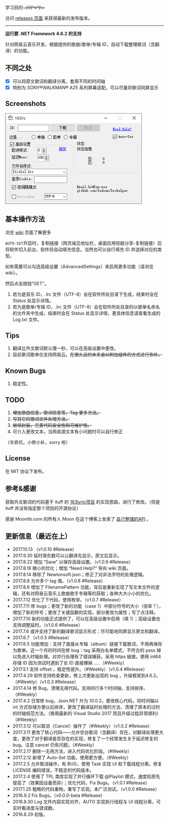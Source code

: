 ﻿学习目的~~~///(^v^)\\\~~~

访问 [releases 页面](https://github.com/Ludoux/LRCHelper/releases) 来获得最新的发布版本。

-----

**运行要 .NET Framework 4.6.2 的支持**

针对网易云音乐开发，根据提供的歌曲/歌单/专辑 ID，自动下载整理歌词（含翻译）的功能。

## 不同之处

- [x] 可以将原文歌词和翻译分离，套用不同的时间轴
- [x] 特别为 SONY®WALKMAN® A25 系列屏幕适配，可以尽量将歌词同屏显示

## Screenshots

![LrcDownloader](https://raw.githubusercontent.com/Ludoux/LrcHelper/master/Pic/LrcDownloader.png)

## 基本操作方法

浏览 [wiki](https://github.com/Ludoux/LrcHelper/wiki) 页面了解更多

`AUTO-SET`开启时，复制链接（网页端见地址栏，桌面应用轻敲分享-复制链接）后将软件切入前台，软件将自动填充信息。当然也可以自行填充 ID 并选择对应的类型。

如有需要可以勾选高级设置（AdvancedSettings）来启用更多功能（请浏览 wiki）。

然后点击按钮“GET”。

1. 若为是音乐 ID，.lrc 文件（UTF-8）会在软件所处目录下生成，结束时会在 Status 处显示详情。
2. 若为是歌单/专辑 ID，.lrc 文件（UTF-8）会在软件所处目录的以歌单名命名的文件夹中生成，结束时会在 Status 处显示详情，更具体信息请查看生成的 Log.txt 文件。

## Tips

1. 翻译比外文歌词默认慢一秒，可以在高级设置中更改。
2. 目前歌词歌单仅支持网易云。~~在很久远的未来会以附加组件的方式进行弥补。~~

## Known Bugs

1. 稳定性。

## TODO


1. ~~增加歌曲信息，歌词信息等，Tag 更多方法。~~
2. ~~写其它的歌词文件处理方法。~~
3. ~~继续封装，完善代码安全性和可维护性。~~
4. 可介入更改文本，当网易源文本有小问题时可以自行修正

（半弃坑，小修小补，sorry 啦）

## License

在 MIT 协议下发布。

## 参考&感谢

获取外文歌词的代码基于 ituff 的 [163lyric项目](https://github.com/ituff/163lyric) 的实现思路，进行了修改。（但是 ituff 并没有指定那个项目的开源协议）

感谢 Moonlib.com 的所有人 Moon 在这个博客上发表了 [自己整理的API](http://moonlib.com/606.html) 。

## 更新信息（最近在上）

* 2017.10.13 （v1.0.10 #Release）
* 2017.9.30 延时填负数可以让翻译先显示，原文后显示。
* 2017.8.22 增加 “Save” 以保存高级设置。（v1.0.9 #Release）
* 2017.8.18 微小的优化；增加 “Need Help?” 导向 wiki 页面。
* 2017.8.14 移除了 Newtonsoft.json；修正了对非法字符的处理逻辑。
* 2017.8.8  允许多个 tag 值。（v1.0.8 #Release）
* 2017.8.6  增加了 FilenamePattern 功能，背后是重新实现了写文本文件的逻辑，还有对网易云音乐上歌曲歌手专辑等的获取；各种大大小小的优化。
* 2017.7.12 优化了下代码，使用枚举。（v1.0.7 #Release）
* 2017.7.11 修 bugs；更改了新的功能（case 1）中部分符号的大小（倍率？），增加了新的符号；更改了关键函数的实现，部分更改为属性；写了点注释。
* 2017.7.10 新的功能正式提供了，可以在高级设置中启用（填 1）；高级设置也支持调整延时。（v1.0.6 #Release）
* 2017.7.6  或许支持了新的翻译歌词显示形式：尽可能地同屏显示原文和翻译。
* 2017.6.7  （v1.0.5 #Release）
* 2017.6.5  功能增加：支持了直接从专辑（album）链接下载歌词，不用再保存为歌单。近一个月的时间在修 bug：tag 采用白名单模式，不符合的 pass 掉以免进入时轴处理。对并行处理有了错误捕获。采用 https 链接。使用 int64 存储 ID 因为测试时遇到了长 ID 直接爆掉……（#Weekly）
* 2017.5.1  支持 offset ，稳定性提升。（#Weekly）（v1.0.4 #Release）
* 2017.4.29 软件支持检查更新，修上次更新出现的 bug ，升级框架到4.6.2。（#Weekly）（v1.0.3 #Release）
* 2017.4.14 修 Bug，清理无用代码。支持同行多个时间轴，支持排序。（#Weekly）
* 2017.4.2  日常修 bug，Json.NET 升为 10.0.2，更改核心代码，将时间轴以 int 方式存储方便以后排序，更改了翻译延时处理的方法，清理了原本的过时的时轴规范方法。（换用最新的 Visual Studio 2017 而且升级过程异常顺利）（#Weekly）
* 2017.3.12 可以取消（Cancel）操作了（#Weekly）（v1.0.2 #Release）
* 2017.3.11 更改了核心代码——允许空白歌词（含翻译）存在，对翻译处理更大度，更改了对于翻译是否存在的实现，修复了一个经常发生关于延迟修复的bug。注意 cancel 仍有问题。（#Weekly）
* 2017.2.17 删除一无用方法，进入代码优化阶段。（#Weekly）
* 2017.2.12 新增了 Auto-Set 功能，使用更方便。（#Weekly）
* 2017.2.5  允许取消操作，有 BUG，使用 Task 实现 UI 和下载线程分离，修复 LICENSE 编码错误，不稳定的代码版本。
* 2017.2.4  使用了 TPL 类库实现了并行循环下载 @Playlist 模式，速度较原先提高了（效果因设备而异）；优化代码，Fix Bugs。（v1.0.1 #Release）
* 2017.1.25 粗略的代码重构，重写了实现。未广泛测试。（v1.0.0 #Release）
* 2016.9.2  Fix Bugs。（v0.0.0-beta #Release）
* 2016.8.30 Log 文件内容实现对齐，AUTO 实现执行线程与 UI 线程分离，可实时看进度与错误数。
* 2016.8.29 初版。
